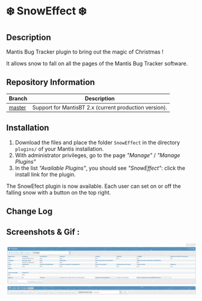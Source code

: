❄️ SnowEffect ❄️
=============
## Description

Mantis Bug Tracker plugin to bring out the magic of Christmas !

It allows snow to fall on all the pages of the Mantis Bug Tracker software.

## Repository Information

| Branch                                                       | Description                                            |
| ------------------------------------------------------------ | ------------------------------------------------------ |
| [master](https://github.com/VirusTwo/SnowEffect)             | Support for MantisBT 2.x (current production version). |


## Installation

1. Download the files and place the folder `SnowEffect` in the directory `plugins/` of your Mantis installation. 
2. With administrator privileges, go to the page *"Manage"* / *"Manage Plugins"*
3. In the list *"Available Plugins"*, you should see *"SnowEffect"*: click the install link for the plugin.

The SnowEfect plugin is now available. Each user can set on or off the falling snow with a button on the top right.

## Change Log

## Screenshots & Gif :

![SnowEffectMantis](https://github.com/VirusTwo/SnowEffect/blob/master/gif/SnowEffectMantis.gif)
